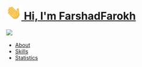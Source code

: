 <h1><img src="./wave.gif" width="40px"><a href="https://github.com/Farshadfaza" target="_blanck"> Hi, I'm FarshadFarokh</a></h1>
<img src="https://readme-typing-svg.herokuapp.com?font=SFMono-Regular&color=1E69DE&size=25&center=true&width=510&height=450&lines=$_Welcome+to+my+GitHub!+This+is+where+codes+come+to+life,+and+ideas+turn+into+reality.+I+hope+in+this+modest+collection+of+projects,+motivations,+and+perspectives,+there's+a+place+for+exploration+and+learning+for+you.+If+you+have+any+questions+or+suggestions,+I'd+be+delighted+to+hear+them.+Let's+embark+on+a+journey+of+positive+energy,+coding,+and+sharing+knowledge!+🖋️💻">
<ul>
    <li><a href="./about.md">About</a></li>
    <li><a href="./skills.md">Skills</a></li>
    <li><a href="./statistics.md">Statistics</a></li>
</ul>
